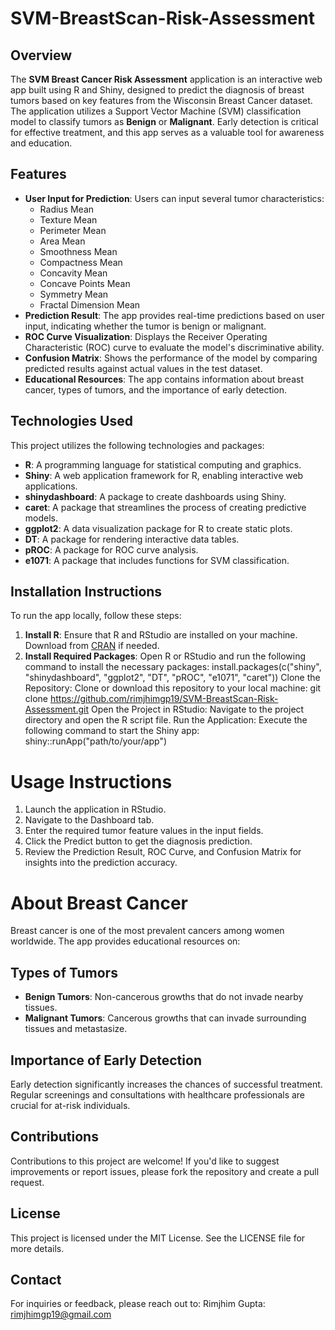 # SVM-BreastScan-Risk-Assessment
## Overview
The **SVM Breast Cancer Risk Assessment** application is an interactive web app built using R and Shiny, designed to predict the diagnosis of breast tumors based on key features from the Wisconsin Breast Cancer dataset. The application utilizes a Support Vector Machine (SVM) classification model to classify tumors as **Benign** or **Malignant**. Early detection is critical for effective treatment, and this app serves as a valuable tool for awareness and education.
## Features
- **User Input for Prediction**: Users can input several tumor characteristics:
  - Radius Mean
  - Texture Mean
  - Perimeter Mean
  - Area Mean
  - Smoothness Mean
  - Compactness Mean
  - Concavity Mean
  - Concave Points Mean
  - Symmetry Mean
  - Fractal Dimension Mean
- **Prediction Result**: The app provides real-time predictions based on user input, indicating whether the tumor is benign or malignant.
- **ROC Curve Visualization**: Displays the Receiver Operating Characteristic (ROC) curve to evaluate the model's discriminative ability.
- **Confusion Matrix**: Shows the performance of the model by comparing predicted results against actual values in the test dataset.
- **Educational Resources**: The app contains information about breast cancer, types of tumors, and the importance of early detection.
## Technologies Used
This project utilizes the following technologies and packages:
- **R**: A programming language for statistical computing and graphics.
- **Shiny**: A web application framework for R, enabling interactive web applications.
- **shinydashboard**: A package to create dashboards using Shiny.
- **caret**: A package that streamlines the process of creating predictive models.
- **ggplot2**: A data visualization package for R to create static plots.
- **DT**: A package for rendering interactive data tables.
- **pROC**: A package for ROC curve analysis.
- **e1071**: A package that includes functions for SVM classification.
## Installation Instructions
To run the app locally, follow these steps:
1. **Install R**: Ensure that R and RStudio are installed on your machine. Download from [CRAN](https://cran.r-project.org/) if needed.
2. **Install Required Packages**: Open R or RStudio and run the following command to install the necessary packages:
   install.packages(c("shiny", "shinydashboard", "ggplot2", "DT", "pROC", "e1071", "caret"))
Clone the Repository: Clone or download this repository to your local machine:
git clone https://github.com/rimjhimgp19/SVM-BreastScan-Risk-Assessment.git
Open the Project in RStudio: Navigate to the project directory and open the R script file.
Run the Application: Execute the following command to start the Shiny app:
shiny::runApp("path/to/your/app")
# Usage Instructions
1. Launch the application in RStudio.
2. Navigate to the Dashboard tab.
3. Enter the required tumor feature values in the input fields.
4. Click the Predict button to get the diagnosis prediction.
5. Review the Prediction Result, ROC Curve, and Confusion Matrix for insights into the prediction accuracy.
# About Breast Cancer
Breast cancer is one of the most prevalent cancers among women worldwide. The app provides educational resources on:
## Types of Tumors
- **Benign Tumors**: Non-cancerous growths that do not invade nearby tissues.
- **Malignant Tumors**: Cancerous growths that can invade surrounding tissues and metastasize.
## Importance of Early Detection
Early detection significantly increases the chances of successful treatment. Regular screenings and consultations with healthcare professionals are crucial for at-risk individuals.
## Contributions
Contributions to this project are welcome! If you'd like to suggest improvements or report issues, please fork the repository and create a pull request.
## License
This project is licensed under the MIT License. See the LICENSE file for more details.
## Contact
For inquiries or feedback, please reach out to:
Rimjhim Gupta: rimjhimgp19@gmail.com

